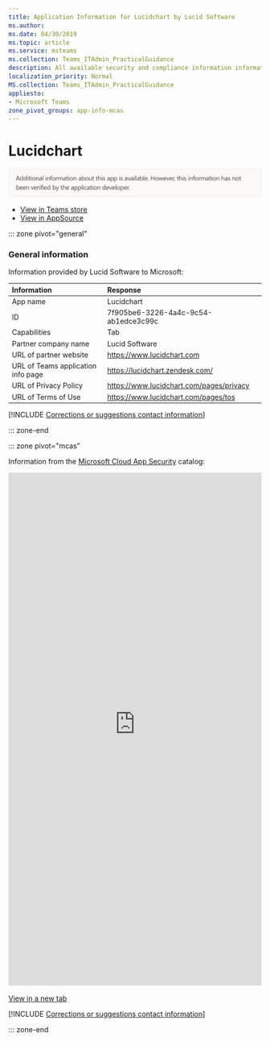 ```yaml
---
title: Application Information for Lucidchart by Lucid Software
ms.author: 
ms.date: 04/30/2019
ms.topic: article
ms.service: msteams
ms.collection: Teams_ITAdmin_PracticalGuidance
description: All available security and compliance information information for Lucidchart, its data handling policies, its Microsoft Cloud App Security app catalog information, and security/compliance information in the CSA STAR registry.
localization_priority: Normal
MS.collection: Teams_ITAdmin_PracticalGuidance
appliesto:
- Microsoft Teams
zone_pivot_groups: app-info-mcas
---
```

# Lucidchart

<p></p><img alt="Non-attested image" src="./images/unattested.png" width="650"/>

* <a href="https://teams.microsoft.com/l/app/7f905be6-3226-4a4c-9c54-ab1edce3c99c" target="_blank">View in Teams store</a>
* <a href="https://appsource.microsoft.com/en-us/product/office/WA104381935" target="_blank">View in AppSource</a>

::: zone pivot="general"

### General information

Information provided by Lucid Software to Microsoft:

| **Information** | **Response** |
|:----------------|:-------------|
| App name | Lucidchart |
| ID | 7f905be6-3226-4a4c-9c54-ab1edce3c99c |
| Capabilities | Tab |
| Partner company name | Lucid Software |
| URL of partner website | <https://www.lucidchart.com> |
| URL of Teams application info page | <https://lucidchart.zendesk.com/> |
| URL of Privacy Policy | <https://www.lucidchart.com/pages/privacy> |
| URL of Terms of Use | <https://www.lucidchart.com/pages/tos> |

 [!INCLUDE [Corrections or suggestions contact information](./includes/corrections-or-suggestions.md)]

::: zone-end


::: zone pivot="mcas"

Information from the [Microsoft Cloud App Security](https://www.microsoft.com/en-us/enterprise-mobility-security/cloud-app-security) catalog:

<iframe height='1020' title='Microsoft Cloud App Security Information' src='https://3ca685143b5b46b4b0e5266dadf2e97c.codepen.website/#/dashboard/12761' frameborder='no'  style='width: 100%;'></iframe>

<a href="https://3ca685143b5b46b4b0e5266dadf2e97c.codepen.website/#/dashboard/12761" target="_blank">View in a new tab</a>

[!INCLUDE [Corrections or suggestions contact information](./includes/corrections-or-suggestions.md)]

::: zone-end

